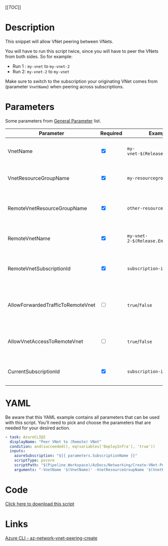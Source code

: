 [[_TOC_]]

# Description

This snippet will allow VNet peering between VNets.

You will have to run this script twice, since you will have to peer the VNets from both sides.
So for example:

- Run 1 : `my-vnet` to `my-vnet-2`
- Run 2: `my-vnet-2` to `my-vnet`

Make sure to switch to the subscription your originating VNet comes from (parameter `VnetName`) when peering across subscriptions.

# Parameters

Some parameters from [General Parameter](/Azure/AzDocs-v1/Scripts) list.

| Parameter                         | Required                        | Example Value                          | Description                                                           |
| --------------------------------- | ------------------------------- | -------------------------------------- | --------------------------------------------------------------------- |
| VnetName                          | <input type="checkbox" checked> | `my-vnet-$(Release.EnvironmentName)`   | The name of the VNet you want to peer from.                           |
| VnetResourceGroupName             | <input type="checkbox" checked> | `my-resourcegroup`                     | The resourcegroup your VNet resides in.                               |
| RemoteVnetResourceGroupName       | <input type="checkbox" checked> | `other-resourcegroup`                  | The remote VNet resourcegroup you want to peer to.                    |
| RemoteVnetName                    | <input type="checkbox" checked> | `my-vnet-2-$(Release.EnvironmentName)` | The name of the remote VNet you want to peer to.                      |
| RemoteVnetSubscriptionId          | <input type="checkbox" checked> | `subscription-id`                      | The id of the subscription where your remote VNet resides.            |
| AllowForwardedTrafficToRemoteVnet | <input type="checkbox">         | `true`/`false`                         | If you allow forwarding traffic to the remote VNet. Defaults to true. |
| AllowVnetAccessToRemoteVnet       | <input type="checkbox">         | `true`/`false`                         | If you allow VNet access to the remote VNet. Defaults to true.        |
| CurrentSubscriptionId             | <input type="checkbox" checked> | `subscription-id`                      | The current subscription id you are peering from.                     |

# YAML

Be aware that this YAML example contains all parameters that can be used with this script. You'll need to pick and choose the parameters that are needed for your desired action.

```yaml
- task: AzureCLI@2
  displayName: "Peer VNet to (Remote) VNet"
  condition: and(succeeded(), eq(variables['DeployInfra'], 'true'))
  inputs:
    azureSubscription: "${{ parameters.SubscriptionName }}"
    scriptType: pscore
    scriptPath: "$(Pipeline.Workspace)/AzDocs/Networking/Create-VNet-Peering.ps1"
    arguments: "-VnetName '$(VnetName)' -VnetResourceGroupName '$(VnetResourceGroupName)' -RemoteVnetResourceGroupName '$(RemoteVnetResourceGroupName)' -RemoteVnetName '$(RemoteVnetName)' -RemoteVnetSubscriptionId '$(RemoteVnetSubscriptionId)' -AllowForwardedTrafficToRemoteVnet $(AllowForwardedTrafficToRemoteVnet) -AllowVnetAccessToRemoteVnet $(AllowVnetAccessToRemoteVnet)"
```

# Code

[Click here to download this script](../../../../../src/Networking/Create-VNet-Peering.ps1)

# Links

[Azure CLI - az-network-vnet-peering-create](https://docs.microsoft.com/en-us/cli/azure/network/vnet/peering?view=azure-cli-latest#az-network-vnet-peering-create)
